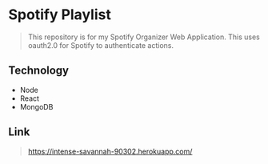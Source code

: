 # Spotify Playlist

> This repository is for my Spotify Organizer Web Application. This uses oauth2.0 for Spotify to authenticate actions.

## Technology

- Node
- React
- MongoDB

## Link
> https://intense-savannah-90302.herokuapp.com/

